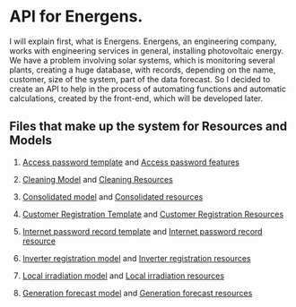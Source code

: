 # API for Energens.

I will explain first, what is Energens. Energens, an engineering company, works with engineering services in general, installing photovoltaic energy. We have a problem involving solar systems, which is monitoring several plants, creating a huge database, with records, depending on the name, customer, size of the system, part of the data forecast. So I decided to create an API to help in the process of automating functions and automatic calculations, created by the front-end, which will be developed later.

## Files that make up the system for Resources and Models

1. [Access password template](models/accessPassword.py) and [Access password features](resources/accessPassword.py)

2. [Cleaning Model](models/cleanings.py) and [Cleaning Resources](resources/cleanings.py)

3. [Consolidated model](models/consolidated.py) and [Consolidated resources](resources/consolidated.py)

4. [Customer Registration Template](models/customerRegistration.py) and [Customer Registration Resources](resources/customerRegistration.py)

5. [Internet password record template](models/internetPasswords.py) and [Internet password record resource](resources/internetPasswords.py)

6. [Inverter registration model](models/inverter.py) and [Inverter registration resources](resources/inverter.py)

7. [Local irradiation model](models/localIrradiation.py) and [Local irradiation resources](resources/localIrradiation.py)

8. [Generation forecast model](models/predicted.py) and [Generation forecast resources](resources/predicted.py)